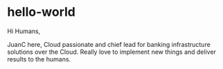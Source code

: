 # hello-world

Hi Humans,

JuanC here, Cloud passionate and chief lead for banking infrastructure solutions over the Cloud.
Really love to implement new things and deliver results to the humans.
